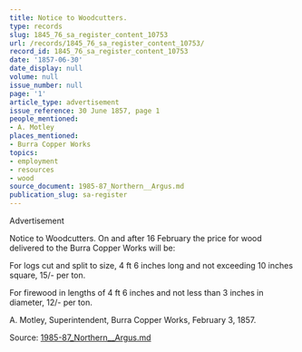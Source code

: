 ```yaml
---
title: Notice to Woodcutters.
type: records
slug: 1845_76_sa_register_content_10753
url: /records/1845_76_sa_register_content_10753/
record_id: 1845_76_sa_register_content_10753
date: '1857-06-30'
date_display: null
volume: null
issue_number: null
page: '1'
article_type: advertisement
issue_reference: 30 June 1857, page 1
people_mentioned:
- A. Motley
places_mentioned:
- Burra Copper Works
topics:
- employment
- resources
- wood
source_document: 1985-87_Northern__Argus.md
publication_slug: sa-register
---
```


Advertisement

Notice to Woodcutters.  On and after 16 February the price for wood delivered to the Burra Copper Works will be:

For logs cut and split to size, 4 ft 6 inches long and not exceeding 10 inches square, 15/- per ton.

For firewood in lengths of 4 ft 6 inches and not less than 3 inches in diameter, 12/- per ton.

A. Motley, Superintendent, Burra Copper Works, February 3, 1857.

Source: [1985-87_Northern__Argus.md](/downloads/markdown/1985-87_Northern__Argus.md)
